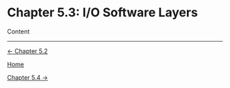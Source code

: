 # Chapter 5.3: I/O Software Layers

Content

---

[← Chapter 5.2](Chapter%205%20%20758e8.md)

[Home](../../AiredDev%20b02d5/Notes%20on%20M%2061e3e.md)

[Chapter 5.4 →](Chapter%205%20%206a3db.md)